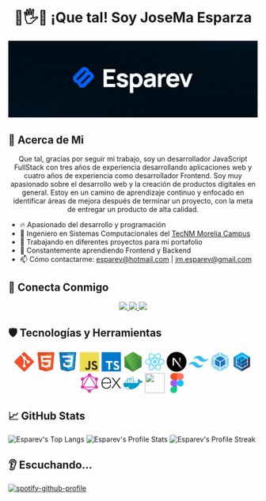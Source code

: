 <h1 align="center">👋🖐👋 ¡Que tal! Soy JoseMa Esparza</h1>

<img src="https://github.com/esparev/esparev/blob/main/github-cover.png?raw=true" />

## 👤 Acerca de Mi
<p align="center">Que tal, gracias por seguir mi trabajo, soy un desarrollador JavaScript FullStack con tres años de experiencia desarrollando aplicaciones web y cuatro años de experiencia como desarrollador Frontend. Soy muy apasionado sobre el desarrollo web y la creación de productos digitales en general. Estoy en un camino de aprendizaje continuo y enfocado en identificar áreas de mejora después de terminar un proyecto, con la meta de entregar un producto de alta calidad.</p>

- 🔥 Apasionado del desarrollo y programación
- 🔭 Ingeniero en Sistemas Computacionales del [TecNM Morelia Campus](https://www.morelia.tecnm.mx/)
- 🚀 Trabajando en diferentes proyectos para mi portafolio
- 🧠 Constantemente aprendiendo Frontend y Backend
- 📫 Cómo contactarme: esparev@hotmail.com | jm.esparev@gmail.com

## 📱 Conecta Conmigo
<div align="center">
  <a href="https://linkedin.com/in/esparev">
    <img src="https://img.shields.io/badge/linkedin-0A66C2?style=for-the-badge&logo=linkedin&logoColor=white" />
  </a>
  <a href="https://instagram.com/esparev.js">
    <img src="https://img.shields.io/badge/instagram-CF0078?style=for-the-badge&logo=instagram&logoColor=white" />
  </a>
  <a href="https://twitter.com/esparev">
    <img src="https://img.shields.io/badge/twitter-1B91E0?style=for-the-badge&logo=twitter&logoColor=white" />
  </a>
</div>
  
## 🛡 Tecnologías y Herramientas
<div align="center">
  <img src="https://raw.githubusercontent.com/devicons/devicon/master/icons/git/git-original.svg" width="40" height="40" />
  <img src="https://raw.githubusercontent.com/devicons/devicon/master/icons/html5/html5-original.svg" width="40" height="40" />
  <img src="https://raw.githubusercontent.com/devicons/devicon/master/icons/css3/css3-original.svg" width="40" height="40" />
  <img src="https://raw.githubusercontent.com/devicons/devicon/master/icons/javascript/javascript-original.svg" width="40" height="40" />
  <img src="https://raw.githubusercontent.com/devicons/devicon/master/icons/typescript/typescript-original.svg" width="40" height="40" />
  <img src="https://raw.githubusercontent.com/devicons/devicon/master/icons/nodejs/nodejs-original.svg" width="40" height="40" />
  <img src="https://raw.githubusercontent.com/devicons/devicon/master/icons/react/react-original.svg" width="40" height="40" />
  <img src="https://raw.githubusercontent.com/devicons/devicon/master/icons/nextjs/nextjs-original.svg" width="40" height="40" />
  <img src="https://raw.githubusercontent.com/devicons/devicon/master/icons/tailwindcss/tailwindcss-plain.svg" width="40" height="40" />
  <img src="https://raw.githubusercontent.com/devicons/devicon/master/icons/webpack/webpack-original.svg" width="40" height="40" />
  <img src="https://raw.githubusercontent.com/devicons/devicon/master/icons/sequelize/sequelize-original.svg" width="40" height="40" />
  <img src="https://raw.githubusercontent.com/devicons/devicon/master/icons/graphql/graphql-plain.svg" width="40" height="40" />
  <img src="https://raw.githubusercontent.com/devicons/devicon/master/icons/express/express-original.svg" width="40" height="40" />
  <img src="https://raw.githubusercontent.com/devicons/devicon/master/icons/docker/docker-plain.svg" width="40" height="40" />
  <img src="https://raw.githubusercontent.com/bablubambal/All_logo_and_pictures/main/databases/postgresql.svg" width="40" height="40" />
  <img src="https://raw.githubusercontent.com/devicons/devicon/master/icons/figma/figma-original.svg" width="40" height="40" />
</div>

## 📈 GitHub Stats

<a><img src="https://github-readme-stats.vercel.app/api/top-langs/?username=esparev&langs_count=10&theme=transparent&layout=compact&hide=java,c%2B%2B,shell,starlark,cmake,ruby,objective-c,objective-c%2B%2B" height="200" alt="Esparev's Top Langs" /></a>
<a><img src="https://github-readme-stats.vercel.app/api?username=esparev&show_icons=true&theme=transparent&include_all_commits=true" height="200" alt="Esparev's Profile Stats" /></a>
<a><img src="https://streak-stats.demolab.com/?user=esparev&theme=transparent" height="200" alt="Esparev's Profile Streak" /></a>

## 👂 Escuchando...
[![spotify-github-profile](https://spotify-github-profile.vercel.app/api/view?uid=12149843774&cover_image=true&theme=natemoo-re&show_offline=true&background_color=121212&bar_color_cover=false&bar_color=0080ff)](https://github.com/kittinan/spotify-github-profile)
